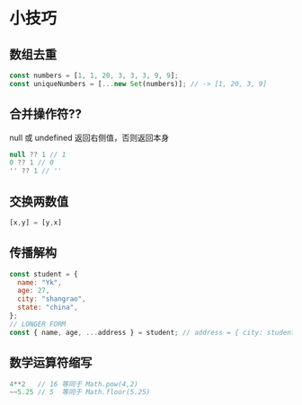 # 小技巧
## 数组去重
``` js
const numbers = [1, 1, 20, 3, 3, 3, 9, 9];
const uniqueNumbers = [...new Set(numbers)]; // -> [1, 20, 3, 9]
```

## 合并操作符??
null 或 undefined 返回右侧值，否则返回本身
``` js
null ?? 1 // 1
0 ?? 1 // 0
'' ?? 1 // ''
```
## 交换两数值
``` js
[x,y] = [y,x]
```

## 传播解构
``` js
const student = {
  name: "Yk",
  age: 27,
  city: "shangrao",
  state: "china",
};
// LONGER FORM
const { name, age, ...address } = student; // address = { city: student.city, state: student.state };
```

## 数学运算符缩写
``` js
4**2   // 16 等同于 Math.pow(4,2)
~~5.25 // 5  等同于 Math.floor(5.25)
```

